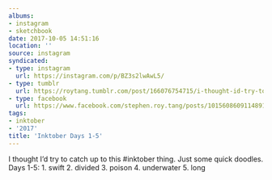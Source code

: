 ```yaml
---
albums:
- instagram
- sketchbook
date: 2017-10-05 14:51:16
location: ''
source: instagram
syndicated:
- type: instagram
  url: https://instagram.com/p/BZ3s2lwAwL5/
- type: tumblr
  url: https://roytang.tumblr.com/post/166076754715/i-thought-id-try-to-catch-up-to-this-inktober
- type: facebook
  url: https://www.facebook.com/stephen.roy.tang/posts/10156086091148912
tags:
- inktober
- '2017'
title: 'Inktober Days 1-5'
---
```


I thought I’d try to catch up to this #inktober thing. Just some quick doodles. Days 1-5: 1. swift 2. divided 3. poison 4. underwater 5. long